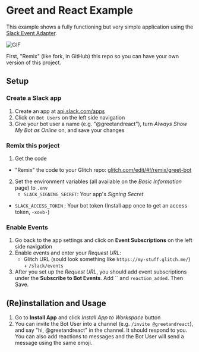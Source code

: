 # Greet and React Example

This example shows a fully functioning but very simple application using the
[Slack Event Adapter](https://github.com/slackapi/node-slack-events-api).

![GIF](https://cdn.glitch.com/da97701b-09c2-4736-8e53-5d178a5de7b6%2Fgreet-bot.gif?1538001872223)

First, "Remix" (like fork, in GitHub) this repo so you can have your own version of this project.

## Setup

### Create a Slack app
1. Create an app at [api.slack.com/apps](https://api.slack.com/apps)
2. Click on `Bot Users` on the left side navigation
3. Give your bot user a name (e.g. "@greetandreact"), turn _Always Show My Bot as Online_ on, and save your
changes

### Remix this porject
1. Get the code
  - "Remix" the code to your Glitch repo:
	[glitch.com/edit/#!/remix/greet-bot](https://glitch.com/edit/#!/remix/slack-greet-and-react-example)
2. Set the environment variables (all available on the *Basic Information* page) to `.env` 
	- `SLACK_SIGNING_SECRET`: Your app's _Signing Secret_
  - `SLACK_ACCESS_TOKEN` : Your bot token (Install app once to get an access token, `-xoxb-`)


### Enable Events
1. Go back to the app settings and click on **Event Subscriptions** on the left side navigation
2. Enable events and enter your _Request URL_:
	- Glitch URL (sould look something like `https://my-stuff.glitch.me/`) + `/slack/events`
3. After you set up the _Request URL_, you should add event subscriptions under the **Subscribe to Bot Events**. Add `` and `reaction_added`. Then Save.


## (Re)installation and Usage
1. Go to **Install App** and click _Install App to Workspace_ button
3. You can invite the Bot User into a channel (e.g. `/invite @greetandreact`), and say "hi, @greetandreact" in the channel. It should respond to you. You can also add reactions to messages and the Bot User will send a message using the same emoji.